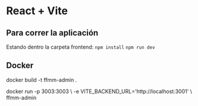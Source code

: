 # React + Vite

## Para correr la aplicación 
Estando dentro la carpeta frontend:
```npm install```
```npm run dev```


## Docker
docker build -t ffmm-admin .

docker run -p 3003:3003 \ -e VITE_BACKEND_URL='http://localhost:3001' \ ffmm-admin  

